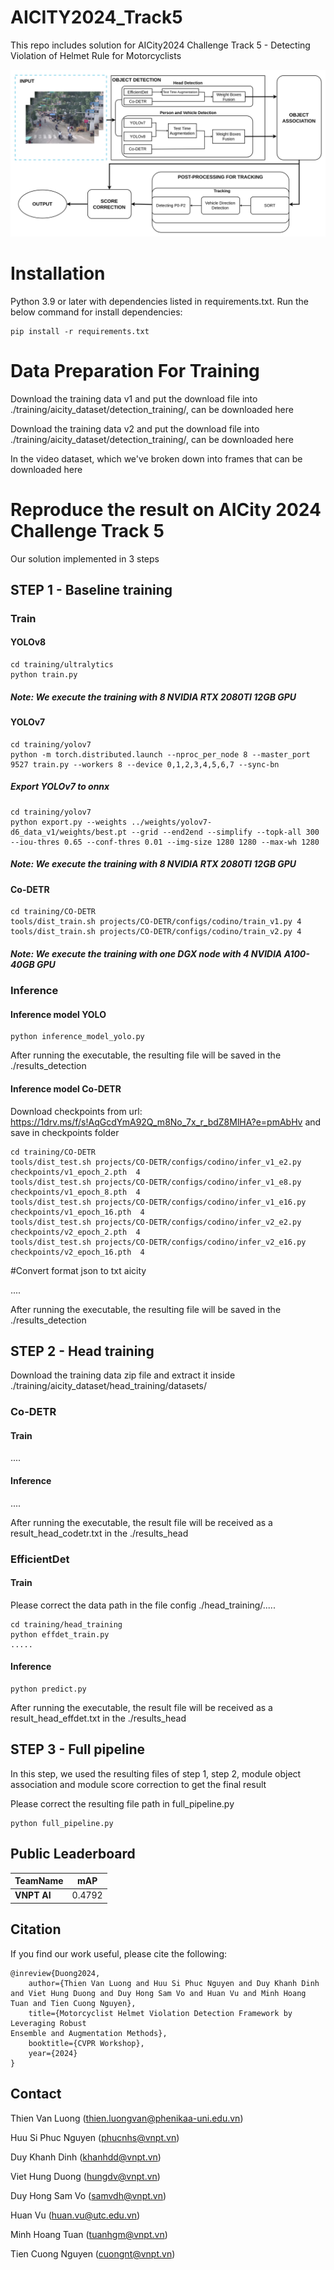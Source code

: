 # AICITY2024_Track5
This repo includes solution for AICity2024 Challenge Track 5 - Detecting Violation of Helmet Rule for Motorcyclists

![framework](GeneralPipline.png)
# Installation
Python 3.9 or later with dependencies listed in requirements.txt. Run the below command for install dependencies:
```commandline
pip install -r requirements.txt
```
# Data Preparation For Training
Download the training data v1 and put the download file into ./training/aicity_dataset/detection_training/, can be downloaded here

Download the training data v2 and put the download file into ./training/aicity_dataset/detection_training/, can be downloaded here

In the video dataset, which we've broken down into frames that can be downloaded here

# Reproduce the result on AICity 2024 Challenge Track 5
Our solution implemented in 3 steps

## STEP 1 - Baseline training
### Train
#### YOLOv8
```commandline
cd training/ultralytics
python train.py
```
##### Note: We execute the training with 8 NVIDIA RTX 2080TI 12GB GPU

#### YOLOv7
```commandline
cd training/yolov7
python -m torch.distributed.launch --nproc_per_node 8 --master_port 9527 train.py --workers 8 --device 0,1,2,3,4,5,6,7 --sync-bn
```
##### Export YOLOv7 to onnx
```commandline
cd training/yolov7
python export.py --weights ../weights/yolov7-d6_data_v1/weights/best.pt --grid --end2end --simplify --topk-all 300 --iou-thres 0.65 --conf-thres 0.01 --img-size 1280 1280 --max-wh 1280
```
##### Note: We execute the training with 8 NVIDIA RTX 2080TI 12GB GPU

#### Co-DETR
```commandline
cd training/CO-DETR
tools/dist_train.sh projects/CO-DETR/configs/codino/train_v1.py 4
tools/dist_train.sh projects/CO-DETR/configs/codino/train_v2.py 4
```
##### Note: We execute the training with one DGX node with 4 NVIDIA A100-40GB GPU

### Inference
#### Inference model YOLO
```commandline
python inference_model_yolo.py
```
After running the executable, the resulting file will be saved in the ./results_detection


#### Inference model Co-DETR
Download checkpoints from url: https://1drv.ms/f/s!AqGcdYmA92Q_m8No_7x_r_bdZ8MlHA?e=pmAbHv and save in checkpoints folder
```commandline
cd training/CO-DETR
tools/dist_test.sh projects/CO-DETR/configs/codino/infer_v1_e2.py checkpoints/v1_epoch_2.pth  4
tools/dist_test.sh projects/CO-DETR/configs/codino/infer_v1_e8.py checkpoints/v1_epoch_8.pth  4
tools/dist_test.sh projects/CO-DETR/configs/codino/infer_v1_e16.py checkpoints/v1_epoch_16.pth  4
tools/dist_test.sh projects/CO-DETR/configs/codino/infer_v2_e2.py checkpoints/v2_epoch_2.pth  4
tools/dist_test.sh projects/CO-DETR/configs/codino/infer_v2_e16.py checkpoints/v2_epoch_16.pth  4
```

#Convert format json to txt aicity

....

After running the executable, the resulting file will be saved in the ./results_detection

## STEP 2 - Head training
Download the training data zip file and extract it inside ./training/aicity_dataset/head_training/datasets/

### Co-DETR
#### Train
....
#### Inference
....

After running the executable, the result file will be received as a result_head_codetr.txt in the ./results_head

### EfficientDet
#### Train
Please correct the data path in the file config ./head_training/.....
```commandline
cd training/head_training
python effdet_train.py
.....
```
#### Inference
```commandline
python predict.py
```
After running the executable, the result file will be received as a result_head_effdet.txt in the ./results_head

## STEP 3 - Full pipeline
In this step, we used the resulting files of step 1, step 2, module object association and module score correction to get the final result

Please correct the resulting file path in full_pipeline.py

```commandline
python full_pipeline.py
```



## Public Leaderboard
| TeamName    | mAP    |
|-------------|--------|
| **VNPT AI** | 0.4792 |



## Citation

If you find our work useful, please cite the following:

```text
@inreview{Duong2024,  
    author={Thien Van Luong and Huu Si Phuc Nguyen and Duy Khanh Dinh and Viet Hung Duong and Duy Hong Sam Vo and Huan Vu and Minh Hoang Tuan and Tien Cuong Nguyen},  
    title={Motorcyclist Helmet Violation Detection Framework by Leveraging Robust
Ensemble and Augmentation Methods},  
    booktitle={CVPR Workshop},
    year={2024}  
}
```

## Contact
Thien Van Luong (thien.luongvan@phenikaa-uni.edu.vn)

Huu Si Phuc Nguyen (phucnhs@vnpt.vn)

Duy Khanh Dinh (khanhdd@vnpt.vn)

Viet Hung Duong (hungdv@vnpt.vn)

Duy Hong Sam Vo (samvdh@vnpt.vn)

Huan Vu (huan.vu@utc.edu.vn)

Minh Hoang Tuan (tuanhgm@vnpt.vn)

Tien Cuong Nguyen (cuongnt@vnpt.vn)